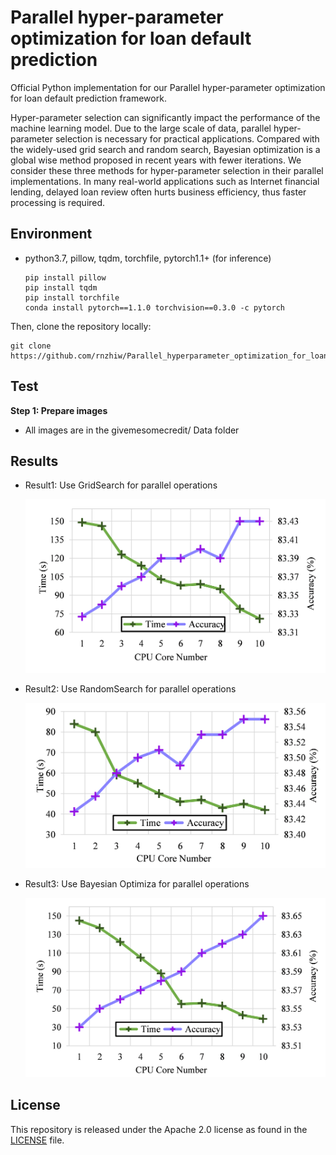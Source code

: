 # Parallel hyper-parameter optimization for loan default prediction
Official Python implementation for our Parallel hyper-parameter optimization for loan default prediction framework.

Hyper-parameter selection can significantly impact
the performance of the machine learning model. Due to the large scale of data, parallel hyper-parameter selection is necessary for practical applications. Compared with the widely-used grid search and random search, Bayesian optimization is a global wise method proposed in recent years with fewer iterations. We consider these three methods for hyper-parameter selection in their parallel implementations. In many real-world applications such as Internet financial lending, delayed loan review often hurts business efficiency, thus faster processing is required. 



## Environment

* python3.7, pillow, tqdm, torchfile, pytorch1.1+ (for inference)

  ```
  pip install pillow
  pip install tqdm
  pip install torchfile
  conda install pytorch==1.1.0 torchvision==0.3.0 -c pytorch
  ```

Then, clone the repository locally:

```
git clone https://github.com/rnzhiw/Parallel_hyperparameter_optimization_for_loan_default_prediction.git
```



## Test

**Step 1: Prepare images**

* All images are in the givemesomecredit/ Data folder

## Results

* Result1: Use GridSearch for parallel operations

  ![Image discription](img/grid.png)

* Result2: Use RandomSearch for parallel operations

  ![Image discription](img/random.png)

* Result3: Use Bayesian Optimiza for parallel operations

  ![Image discription](img/Bayesia.png)



## License

This repository is released under the Apache 2.0 license as found in the [LICENSE](https://github.com/rnzhiw/Parallel_hyperparameter_optimization_for_loan_default_prediction/blob/main/LICENSE.md) file.



